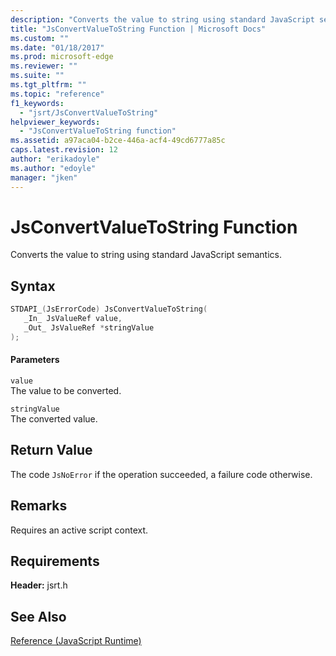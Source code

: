 ```yaml
---
description: "Converts the value to string using standard JavaScript semantics."
title: "JsConvertValueToString Function | Microsoft Docs"
ms.custom: ""
ms.date: "01/18/2017"
ms.prod: microsoft-edge
ms.reviewer: ""
ms.suite: ""
ms.tgt_pltfrm: ""
ms.topic: "reference"
f1_keywords: 
  - "jsrt/JsConvertValueToString"
helpviewer_keywords: 
  - "JsConvertValueToString function"
ms.assetid: a97aca04-b2ce-446a-acf4-49cd6777a85c
caps.latest.revision: 12
author: "erikadoyle"
ms.author: "edoyle"
manager: "jken"
---
```

# JsConvertValueToString Function
Converts the value to string using standard JavaScript semantics.  
  
## Syntax  
  
```cpp  
STDAPI_(JsErrorCode) JsConvertValueToString(  
   _In_ JsValueRef value,  
   _Out_ JsValueRef *stringValue  
);  
```  
  
#### Parameters  
 `value`  
 The value to be converted.  
  
 `stringValue`  
 The converted value.  
  
## Return Value  
 The code `JsNoError` if the operation succeeded, a failure code otherwise.  
  
## Remarks  
 Requires an active script context.  
  
## Requirements  
 **Header:** jsrt.h  
  
## See Also  
 [Reference (JavaScript Runtime)](../chakra-hosting/reference-javascript-runtime.md)